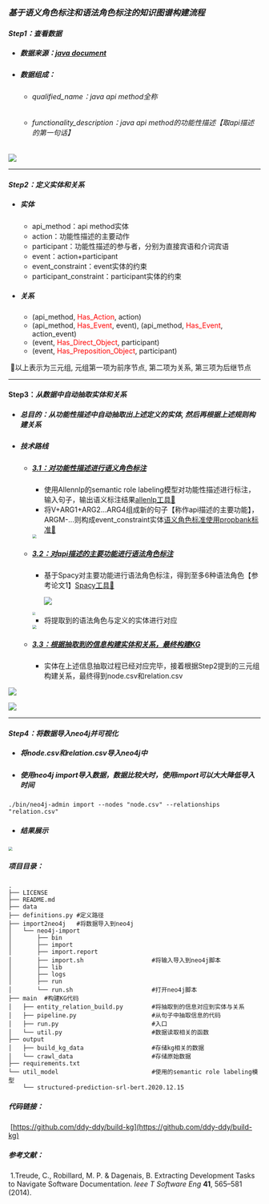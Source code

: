 ### *基于语义角色标注和语法角色标注的知识图谱构建流程*



#### *Step1：查看数据*

- ##### 数据来源：[java document](https://docs.oracle.com/javase/8/docs/api/)

- ##### 数据组成：

    - ###### qualified_name：java api method全称

    - ###### functionality_description：java api method的功能性描述【取api描述的第一句话】

![](https://tva1.sinaimg.cn/large/e6c9d24egy1gzufjehqqzj20zz0cwtdb.jpg)

------



#### *Step2：定义实体和关系*

- ##### 实体

    - api_method：api method实体
    - action：功能性描述的主要动作
    - participant：功能性描述的参与者，分别为直接宾语和介词宾语
    - event：action+participant
    - event_constraint：event实体的约束
    - participant_constraint：participant实体的约束

- ##### 关系

    - (api_method, <font color='red'>Has_Action</font>, action)
    - (api_method, <font color='red'>Has_Event</font>, event), (api_method, <font color='red'>Has_Event</font>, action_event)
    - (event, <font color='red'>Has_Direct_Object</font>, participant)
    - (event, <font color='red'>Has_Preposition_Object</font>, participant)

​		📢以上表示为三元组, 元组第一项为前序节点, 第二项为关系, 第三项为后继节点

------



#### Step3：*从数据中自动抽取实体和关系*

- ##### 总目的：从功能性描述中自动抽取出上述定义的实体, 然后再根据上述规则构建关系

- ##### 技术路线

    - ##### <u>*3.1：对功能性描述进行语义角色标注*</u>

        - 使用Allennlp的semantic role labeling模型对功能性描述进行标注，输入句子，输出语义标注结果[allenlp工具🔗](https://demo.allennlp.org/semantic-role-labeling)
        - 将V+ARG1+ARG2...ARG4组成新的句子【称作api描述的主要功能】，ARGM-...则构成event_constraint实体[语义角色标准使用propbank标准🔗](http://clear.colorado.edu/compsem/documents/propbank_guidelines.pdf)

        <img src="https://tva1.sinaimg.cn/large/e6c9d24egy1gzug50v2oij215g04eq3q.jpg" style="zoom:50%;" />

        

    - ##### <u>*3.2：对api描述的主要功能进行语法角色标注*</u>

        - 基于Spacy对主要功能进行语法角色标注，得到至多6种语法角色【参考论文1】[Spacy工具🔗](https://spacy.io/)

            ![](https://tva1.sinaimg.cn/large/e6c9d24egy1gzugd6383zj21yy0k4jtd.jpg)

        <img src="https://tva1.sinaimg.cn/large/e6c9d24egy1gzugea7fq2j20wy0g8di9.jpg" style="zoom:40%;" />

        - 将提取到的语法角色与定义的实体进行对应

        <img src="https://tva1.sinaimg.cn/large/e6c9d24egy1gzughj2hvsj20q60eo3zy.jpg" style="zoom:50%;" />

        

    - ##### <u>*3.3：根据抽取到的信息构建实体和关系，最终构建KG*</u>

        - 实体在上述信息抽取过程已经对应完毕，接着根据Step2提到的三元组构建关系，最终得到node.csv和relation.csv

![](https://tva1.sinaimg.cn/large/e6c9d24egy1gzugpotbrzj20da071gm5.jpg)

![](https://tva1.sinaimg.cn/large/e6c9d24egy1gzugpnepf9j20df074gm2.jpg)

------



#### *Step4：将数据导入neo4j并可视化*

- ##### 将node.csv和relation.csv导入neo4j中

- ##### 使用neo4j import导入数据，数据比较大时，使用import可以大大降低导入时间

```shell
./bin/neo4j-admin import --nodes "node.csv" --relationships "relation.csv"
```

- ##### 结果展示

<img src="https://tva1.sinaimg.cn/large/e6c9d24egy1gzuh2pzs18j21rf0u0agd.jpg" style="zoom:50%;" />



##### 项目目录：

```shell
.
├── LICENSE
├── README.md
├── data
├── definitions.py #定义路径
├── import2neo4j   #将数据导入到neo4j
│   └── neo4j-import
│       ├── bin
│       ├── import
│       ├── import.report
│       ├── import.sh                   #将输入导入到neo4j脚本
│       ├── lib
│       ├── logs
│       ├── run
│       └── run.sh                      #打开neo4j脚本
├── main  #构建KG代码
│   ├── entity_relation_build.py        #将抽取到的信息对应到实体与关系
│   ├── pipeline.py                     #从句子中抽取信息的代码
│   ├── run.py                          #入口
│   └── util.py                         #数据读取相关的函数
├── output
│   ├── build_kg_data                   #存储kg相关的数据
│   └── crawl_data                      #存储原始数据
├── requirements.txt                  
└── util_model                          #使用的semantic role labeling模型
    └── structured-prediction-srl-bert.2020.12.15
```



##### 代码链接：

​	[https://github.com/ddy-ddy/build-kg](https://github.com/ddy-ddy/build-kg)



##### 参考文献：

​    1.Treude, C., Robillard, M. P. & Dagenais, B. Extracting Development Tasks to Navigate Software Documentation. *Ieee T Software Eng* **41**, 565–581 (2014).  

